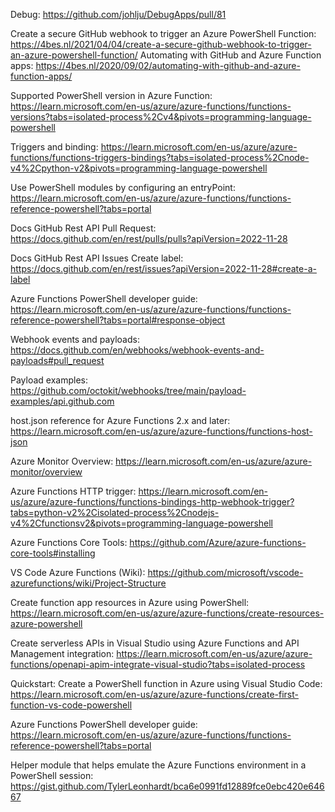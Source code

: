 Debug: <https://github.com/johlju/DebugApps/pull/81>

Create a secure GitHub webhook to trigger an Azure PowerShell Function: <https://4bes.nl/2021/04/04/create-a-secure-github-webhook-to-trigger-an-azure-powershell-function/>
Automating with GitHub and Azure Function apps: <https://4bes.nl/2020/09/02/automating-with-github-and-azure-function-apps/>

Supported PowerShell version in Azure Function: <https://learn.microsoft.com/en-us/azure/azure-functions/functions-versions?tabs=isolated-process%2Cv4&pivots=programming-language-powershell>

Triggers and binding: <https://learn.microsoft.com/en-us/azure/azure-functions/functions-triggers-bindings?tabs=isolated-process%2Cnode-v4%2Cpython-v2&pivots=programming-language-powershell>

Use PowerShell modules by configuring an entryPoint: <https://learn.microsoft.com/en-us/azure/azure-functions/functions-reference-powershell?tabs=portal>

Docs GitHub Rest API Pull Request: <https://docs.github.com/en/rest/pulls/pulls?apiVersion=2022-11-28>

Docs GitHub Rest API Issues Create label: <https://docs.github.com/en/rest/issues?apiVersion=2022-11-28#create-a-label>

Azure Functions PowerShell developer guide: <https://learn.microsoft.com/en-us/azure/azure-functions/functions-reference-powershell?tabs=portal#response-object>

Webhook events and payloads: <https://docs.github.com/en/webhooks/webhook-events-and-payloads#pull_request>

Payload examples: <https://github.com/octokit/webhooks/tree/main/payload-examples/api.github.com>

host.json reference for Azure Functions 2.x and later: <https://learn.microsoft.com/en-us/azure/azure-functions/functions-host-json>

Azure Monitor Overview: <https://learn.microsoft.com/en-us/azure/azure-monitor/overview>

Azure Functions HTTP trigger: <https://learn.microsoft.com/en-us/azure/azure-functions/functions-bindings-http-webhook-trigger?tabs=python-v2%2Cisolated-process%2Cnodejs-v4%2Cfunctionsv2&pivots=programming-language-powershell>

Azure Functions Core Tools: <https://github.com/Azure/azure-functions-core-tools#installing>

VS Code Azure Functions (Wiki): <https://github.com/microsoft/vscode-azurefunctions/wiki/Project-Structure>

Create function app resources in Azure using PowerShell: <https://learn.microsoft.com/en-us/azure/azure-functions/create-resources-azure-powershell>

Create serverless APIs in Visual Studio using Azure Functions and API Management integration: <https://learn.microsoft.com/en-us/azure/azure-functions/openapi-apim-integrate-visual-studio?tabs=isolated-process>

Quickstart: Create a PowerShell function in Azure using Visual Studio Code: <https://learn.microsoft.com/en-us/azure/azure-functions/create-first-function-vs-code-powershell>

Azure Functions PowerShell developer guide: <https://learn.microsoft.com/en-us/azure/azure-functions/functions-reference-powershell?tabs=portal>

Helper module that helps emulate the Azure Functions environment in a PowerShell session: <https://gist.github.com/TylerLeonhardt/bca6e0991fd12889fce0ebc420e64667>
